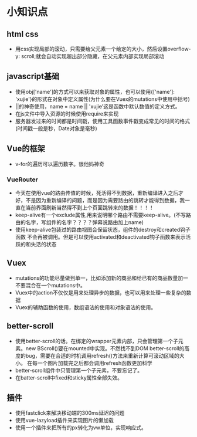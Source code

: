 # 小知识点

## html css

* 用css实现局部的滚动，只需要给父元素一个给定的大小，然后设置overflow-y: scroll;就会自动实现超出部分隐藏，在父元素内部实现局部滚动

## javascript基础

* 使用obj['name']的方式可以来获取对象的属性，也可以使用{['name']: 'xujie'}的形式在对象中定义属性(为什么要在Vuex的mutations中使用中括号)
* ||的神奇使用，name = name || 'xujie'这是函数中默认数值的定义方式。
* 在js文件中导入资源的时候使用require来实现
* 服务器发过来的时间都是时间戳，使用工具函数事件戳变成常见的时间的格式(时间戳一般是秒，Date对象是毫秒)

## Vue的框架

* v-for的遍历可以遍历数字。很他妈神奇

### VueRouter

* 今天在使用vue的路由传值的时候，死活得不到数据，重新编译进入之后才好，不是因为重新编译的问题，而是因为需要路由的跳转才能得到数据，我一直在当前界面刷新当然得不到上个页面跳转来的数据！！！！
* keep-alive有一个exclude属性,用来说明哪个路由不需要keep-alive。(不写路由的名字，写组件的名字？？？？弹幕说路由加上name)
* 使用keep-alive包装过的路由视图会保留状态，组件的destroy和created钩子函数 不会再被调用。但是可以使用activated和deactivated钩子函数来表示活跃的和失活的状态

## Vuex

* mutations的功能尽量做到单一，比如添加新的商品和给已有的商品数量加一不要混合在一个mutations中。
* Vuex中的action不仅仅是用来处理异步的数据，也可以用来处理一些复杂的数据
* Vuex的辅助函数的使用，数组语法的使用和对象语法的使用。

## better-scroll

* 使用better-scroll的话。在绑定的wrapper元素内部，只会管理第一个子元素。new BScroll()要在mounted中实现。不然找不到DOM
better-scroll的高度的bug，需要在合适的时机调用refresh()方法来重新计算可滚动区域的大小。
在每一个图片加载完之后都会调用refresh函数更加科学
* better-scroll组件中只管理第一个子元素，不要忘记了。
* 在batter-scroll中fixed和sticky属性全部失效。

## 插件

* 使用fastclick来解决移动端的300ms延迟的问题
* 使用vue-lazyload插件来实现图片的懒加载
* 使用一个插件来把所有的px转化为vw单位，实现响应式。